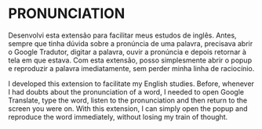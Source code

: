 # PRONUNCIATION

Desenvolvi esta extensão para facilitar meus estudos de inglês. Antes, sempre que tinha dúvida sobre
a pronúncia de uma palavra, precisava abrir o Google Tradutor, digitar a palavra, ouvir a pronúncia
e depois retornar à tela em que estava. Com esta extensão, posso simplesmente abrir o popup e 
reproduzir a palavra imediatamente, sem perder minha linha de raciocínio.

I developed this extension to facilitate my English studies. Before, whenever I had doubts about
the pronunciation of a word, I needed to open Google Translate, type the word, listen to the pronunciation
and then return to the screen you were on. With this extension, I can simply open the popup and 
reproduce the word immediately, without losing my train of thought.